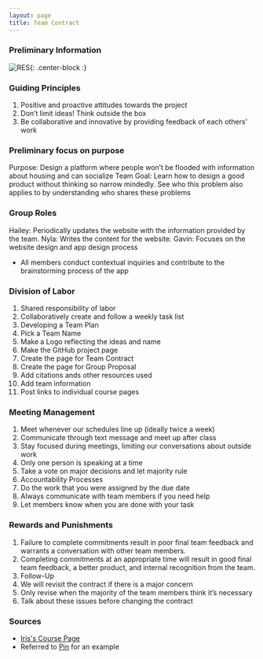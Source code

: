 ```yaml
---
layout: page
title: Team Contract
---
```

### Preliminary Information

![RES]({{site.baseurl}}/img/team.png){: .center-block :}

### Guiding Principles

1. Positive and proactive attitudes towards the project
2. Don’t limit ideas! Think outside the box
3. Be collaborative and innovative by providing feedback of each others’ work

### Preliminary focus on purpose

Purpose: Design a platform where people won’t be flooded with information about housing and can socialize
Team Goal: Learn how to design a good product without thinking so narrow mindedly.
See who this problem also applies to by understanding who shares these problems

### Group Roles

Hailey: Periodically updates the website with the information provided by the team.
Nyla: Writes the content for the website.
Gavin: Focuses on the website design and app design process
- All members conduct contextual inquiries and contribute to the brainstorming process of the app

### Division of Labor
1. Shared responsibility of labor
2. Collaboratively create and follow a weekly task list
3. Developing a Team Plan
4. Pick a Team Name
5. Make a Logo reflecting the ideas and name
6. Make the GitHub project page
7. Create the page for Team Contract
8. Create the page for Group Proposal
9. Add citations ands other resources used
10. Add team information
11. Post links to individual course pages 

### Meeting Management
1. Meet whenever our schedules line up (ideally twice a week)
2. Communicate through text message and meet up after class
3. Stay focused during meetings, limiting our conversations about outside work
4. Only one person is speaking at a time
5. Take a vote on major decisions and let majority rule
6. Accountability Processes
7. Do the work that you were assigned by the due date
8. Always communicate with team members if you need help
9. Let members know when you are done with your task

### Rewards and Punishments

1. Failure to complete commitments result in poor final team feedback and warrants a conversation with other team members.
2. Completing commitments at an appropriate time will result in good final team feedback, a better product, and internal recognition from the team.
3. Follow-Up
4. We will revisit the contract if there is a major concern
5. Only revise when the majority of the team members think it’s necessary
6. Talk about these issues before changing the contract

### Sources

- [Iris's Course Page](https://sites.google.com/williams.edu/csci376-2018/assignments/team-contracts?authuser=0)
- Referred to [Pin](http://www.lester-lee.com/curious-places/proposal/) for an example
